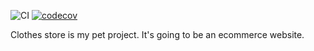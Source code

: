 ![CI](https://github.com/nero1933/clothes-store/actions/workflows/main.yaml/badge.svg)
[![codecov](https://codecov.io/github/nero1933/clothes-store/graph/badge.svg?token=963BSSMBE4)](https://codecov.io/github/nero1933/clothes-store)

Clothes store is my pet project. It's going to be an ecommerce website.
